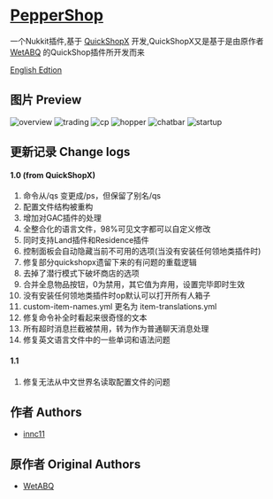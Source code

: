 # [PepperShop](https://github.com/innc11/PepperShop)

一个Nukkit插件,基于 [QuickShopX](https://github.com/innc11/QuickShopX) 开发,QuickShopX又是基于是由原作者 [WetABQ](https://github.com/WetABQ) 的QuickShop插件所开发而来

[English Edtion](README_EN.md)

## 图片 Preview

![overview](https://res.innc11.cn/peppershop/overview.png)
![trading](https://res.innc11.cn/peppershop/trading.png)
![cp](https://res.innc11.cn/peppershop/cp.png)
![hopper](https://res.innc11.cn/peppershop/hopper.png)
![chatbar](https://res.innc11.cn/peppershop/chatbar.png)
![startup](https://res.innc11.cn/peppershop/startup.png)


## 更新记录 Change logs

#### 1.0 (from QuickShopX)
1. 命令从/qs 变更成/ps，但保留了别名/qs
1. 配置文件结构被重构
2. 增加对GAC插件的处理
3. 全整合化的语言文件，98%可见文字都可以自定义修改
5. 同时支持Land插件和Residence插件
6. 控制面板会自动隐藏当前不可用的选项(当没有安装任何领地类插件时)
7. 修复部分quickshopx遗留下来的有问题的重载逻辑
19. 去掉了潜行模式下破坏商店的选项
11. 合并全息物品按钮，0为禁用，其它值为弃用，设置完毕即时生效
12. 没有安装任何领地类插件时op默认可以打开所有人箱子
13. custom-item-names.yml 更名为 item-translations.yml
16. 修复命令补全时看起来很奇怪的文本
17. 所有超时消息拦截被禁用，转为作为普通聊天消息处理
18. 修复英文语言文件中的一些单词和语法问题

#### 1.1
1. 修复无法从中文世界名读取配置文件的问题

## 作者 Authors
- [innc11](https://github.com/innc11)

## 原作者 Original Authors
- [WetABQ](https://github.com/WetABQ)
